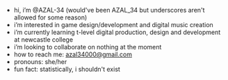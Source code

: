 - hi, i’m @AZAL-34 (would've been AZAL_34 but underscores aren't allowed for some reason)
- i’m interested in game design/development and digital music creation
- i’m currently learning t-level digital production, design and development at newcastle college
- i’m looking to collaborate on nothing at the moment
- how to reach me: azal34000@gmail.com
- pronouns: she/her
- fun fact: statistically, i shouldn't exist
